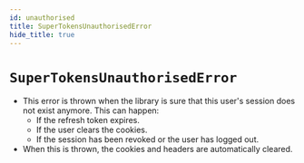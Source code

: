 ```yaml
---
id: unauthorised
title: SuperTokensUnauthorisedError
hide_title: true
---
```


# ```SuperTokensUnauthorisedError```

- This error is thrown when the library is sure that this user's session does not exist anymore. This can happen:
    - If the refresh token expires.
    - If the user clears the cookies.
    - If the session has been revoked or the user has logged out.
- When this is thrown, the cookies and headers are automatically cleared.
